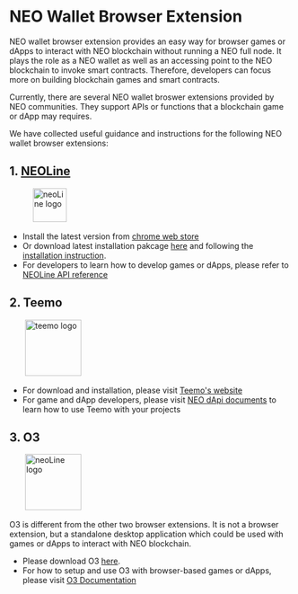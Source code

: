 # NEO Wallet Browser Extension
NEO wallet browser extension provides an easy way for browser games or dApps to interact with NEO blockchain without running a NEO full node. It plays the role as a NEO wallet as well as an accessing point to the NEO blockchain to invoke smart contracts. Therefore, developers can focus more on building blockchain games and smart contracts.

Currently, there are several NEO wallet broswer extensions provided by NEO communities. They support APIs or functions that a blockchain game or dApp may requires. 

We have collected useful guidance and instructions for the following NEO wallet browser extensions:

## 1. [NEOLine](https://neoline.cn/)
&emsp;&emsp;&emsp;<img src="../images/neoLine-logo.png" alt="neoLine logo" height="60">
* Install the latest version from [chrome web store](https://chrome.google.com/webstore/detail/neoline/cphhlgmgameodnhkjdmkpanlelnlohao)
* Or download latest installation pakcage [here](https://github.com/NeoNextClub/neoline/releases) and following the [installation instruction](https://neoline.cn/tutorial/).
* For developers to learn how to develop games or dApps, please refer to [NEOLine API reference](https://neoline.cn/dapi/)

## 2. Teemo
&emsp;&emsp;<img src="../images/teemo-logo.png" alt="teemo logo" height="100">
* For download and installation, please visit [Teemo's website](https://teemo.nel.group/index.html)
* For game and dApp developers, please visit [NEO dApi documents](https://dapi.nel.group/en/#neo-dapi-introduction) to learn how to use Teemo with your projects

## 3. O3
&emsp;&emsp;<img src="../images/o3-logo.png" alt="neoLine logo" height="100">

O3 is different from the other two browser extensions. It is not a browser extension, but a standalone desktop application which could be used with games or dApps to interact with NEO blockchain.
* Please download O3 [here](https://o3.network/).
* For how to setup and use O3 with browser-based games or dApps, please visit [O3 Documentation](https://docs.o3.network/neoDapi/)
